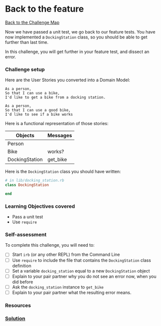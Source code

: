 # Back to the feature

[Back to the Challenge Map](../0_challenge_map.md)

Now we have passed a unit test, we go back to our feature tests. You have now implemented a `DockingStation` class, so you should be able to get further than last time.

In this challenge, you will get further in your feature test, and dissect an error.

### Challenge setup

Here are the User Stories you converted into a Domain Model:

```
As a person,
So that I can use a bike,
I'd like to get a bike from a docking station.

As a person,
So that I can use a good bike,
I'd like to see if a bike works
```

Here is a functional representation of those stories:

Objects  | Messages
------------- | -------------
Person  | 
Bike  | works?
DockingStation | get_bike

Here is the `DockingStation` class you should have written:

```ruby
# in lib/docking_station.rb
class DockingStation

end
```

### Learning Objectives covered
- Pass a unit test
- Use `require`

### Self-assessment

To complete this challenge, you will need to:

- [ ] Start `irb` (or any other REPL) from the Command Line
- [ ] Use `require` to include the file that contains the `DockingStation` class definition
- [ ] Set a variable `docking_station` equal to a new `DockingStation` object
- [ ] Explain to your pair partner why you do not see an error now, when you did before
- [ ] Ask the `docking_station` instance to `get_bike`
- [ ] Explain to your pair partner what the resulting error means.

### Resources


### [Solution](solutions/7.md)